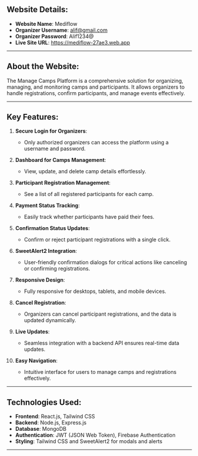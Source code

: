

## Website Details:
- **Website Name**: Mediflow
- **Organizer Username**: alif@gmail.com
- **Organizer Password**: Alif1234@
- **Live Site URL**: https://mediflow-27ae3.web.app
---

## About the Website:
The Manage Camps Platform is a comprehensive solution for organizing, managing, and monitoring camps and participants. It allows organizers to handle registrations, confirm participants, and manage events effectively.

---

## Key Features:
1. **Secure Login for Organizers**:
   - Only authorized organizers can access the platform using a username and password.

2. **Dashboard for Camps Management**:
   - View, update, and delete camp details effortlessly.

3. **Participant Registration Management**:
   - See a list of all registered participants for each camp.

4. **Payment Status Tracking**:
   - Easily track whether participants have paid their fees.

5. **Confirmation Status Updates**:
   - Confirm or reject participant registrations with a single click.

6. **SweetAlert2 Integration**:
   - User-friendly confirmation dialogs for critical actions like canceling or confirming registrations.

7. **Responsive Design**:
   - Fully responsive for desktops, tablets, and mobile devices.

8. **Cancel Registration**:
   - Organizers can cancel participant registrations, and the data is updated dynamically.

9. **Live Updates**:
   - Seamless integration with a backend API ensures real-time data updates.

10. **Easy Navigation**:
    - Intuitive interface for users to manage camps and registrations effectively.

---

## Technologies Used:
- **Frontend**: React.js, Tailwind CSS
- **Backend**: Node.js, Express.js
- **Database**: MongoDB
- **Authentication**: JWT (JSON Web Token), Firebase Authentication
- **Styling**: Tailwind CSS and SweetAlert2 for modals and alerts

---


